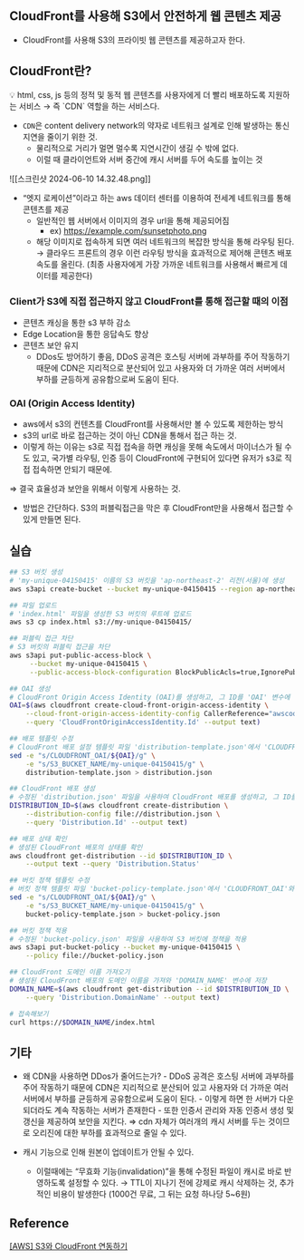 ## CloudFront를 사용해 S3에서 안전하게 웹 콘텐츠 제공

- CloudFront를 사용해 S3의 프라이빗 웹 콘텐츠를 제공하고자 한다.

## CloudFront란?

<aside> 💡 html, css, js 등의 정적 및 동적 웹 콘텐츠를 사용자에게 더 빨리 배포하도록 지원하는 서비스 → 즉 `CDN` 역할을 하는 서비스다.

</aside>

- `CDN`은 content delivery network의 약자로 네트워크 설계로 인해 발생하는 통신 지연을 줄이기 위한 것.
  - 물리적으로 거리가 멀면 멀수록 지연시간이 생길 수 밖에 없다.
  - 이럴 때 클라이언트와 서버 중간에 캐시 서버를 두어 속도를 높이는 것

![[스크린샷 2024-06-10 14.32.48.png]]

- “엣지 로케이션”이라고 하는 aws 데이터 센터를 이용하여 전세계 네트워크를 통해 콘텐츠를 제공
  - 일반적인 웹 서버에서 이미지의 경우 url을 통해 제공되어짐
    - ex) https://example.com/sunsetphoto.png
  - 해당 이미지로 접속하게 되면 여러 네트워크의 복잡한 방식을 통해 라우팅 된다.
    → 클라우드 프론트의 경우 이런 라우팅 방식을 효과적으로 제어해 콘텐츠 배포 속도를 올린다.
    (최종 사용자에게 가장 가까운 네트워크를 사용해서 빠르게 데이터를 제공한다)

### Client가 S3에 직접 접근하지 않고 CloudFront를 통해 접근할 때의 이점

- 콘텐츠 캐싱을 통한 s3 부하 감소
- Edge Location을 통한 응답속도 향상
- 콘텐츠 보안 유지
  - DDos도 방어하기 좋음, DDoS 공격은 호스팅 서버에 과부하를 주어 작동하기 때문에 CDN은 지리적으로 분산되어 있고 사용자와 더 가까운 여러 서버에서 부하를 균등하게 공유함으로써 도움이 된다.

### OAI (Origin Access Identity)

- aws에서 s3의 컨텐츠를 CloudFront를 사용해서만 볼 수 있도록 제한하는 방식
- s3의 url로 바로 접근하는 것이 아닌 CDN을 통해서 접근 하는 것.
- 이렇게 하는 이유는 s3로 직접 접속을 하면 캐싱을 못해 속도에서 마이너스가 될 수도 있고, 국가별 라우팅, 인증 등이 CloudFront에 구현되어 있다면 유저가 s3로 직접 접속하면 안되기 때문에.

⇒ 결국 효율성과 보안을 위해서 이렇게 사용하는 것.

- 방법은 간단하다. S3의 퍼블릭접근을 막은 후 CloudFront만을 사용해서 접근할 수 있게 만들면 된다.

## 실습

```bash
## S3 버킷 생성
# 'my-unique-04150415' 이름의 S3 버킷을 'ap-northeast-2' 리전(서울)에 생성
aws s3api create-bucket --bucket my-unique-04150415 --region ap-northeast-2 --create-bucket-configuration LocationConstraint=ap-northeast-2

## 파일 업로드
# 'index.html' 파일을 생성한 S3 버킷의 루트에 업로드
aws s3 cp index.html s3://my-unique-04150415/

## 퍼블릭 접근 차단
# S3 버킷의 퍼블릭 접근을 차단
aws s3api put-public-access-block \
     --bucket my-unique-04150415 \
     --public-access-block-configuration BlockPublicAcls=true,IgnorePublicAcls=true,BlockPublicPolicy=true,RestrictPublicBuckets=true

## OAI 생성
# CloudFront Origin Access Identity (OAI)를 생성하고, 그 ID를 'OAI' 변수에 저장
OAI=$(aws cloudfront create-cloud-front-origin-access-identity \
    --cloud-front-origin-access-identity-config CallerReference="awscookbook",Comment="AWSCookbook OAI" \
    --query 'CloudFrontOriginAccessIdentity.Id' --output text)

## 배포 템플릿 수정
# CloudFront 배포 설정 템플릿 파일 'distribution-template.json'에서 'CLOUDFRONT_OAI'와 'S3_BUCKET_NAME'을 실제 값으로 대체하여 'distribution.json' 파일로 저장
sed -e "s/CLOUDFRONT_OAI/${OAI}/g" \
    -e "s/S3_BUCKET_NAME/my-unique-04150415/g" \
    distribution-template.json > distribution.json

## CloudFront 배포 생성
# 수정된 'distribution.json' 파일을 사용하여 CloudFront 배포를 생성하고, 그 ID를 'DISTRIBUTION_ID' 변수에 저장
DISTRIBUTION_ID=$(aws cloudfront create-distribution \
    --distribution-config file://distribution.json \
    --query 'Distribution.Id' --output text)

## 배포 상태 확인
# 생성된 CloudFront 배포의 상태를 확인
aws cloudfront get-distribution --id $DISTRIBUTION_ID \
    --output text --query 'Distribution.Status'

## 버킷 정책 템플릿 수정
# 버킷 정책 템플릿 파일 'bucket-policy-template.json'에서 'CLOUDFRONT_OAI'와 'S3_BUCKET_NAME'을 실제 값으로 대체하여 'bucket-policy.json' 파일로 저장
sed -e "s/CLOUDFRONT_OAI/${OAI}/g" \
    -e "s/S3_BUCKET_NAME/my-unique-04150415/g" \
    bucket-policy-template.json > bucket-policy.json

## 버킷 정책 적용
# 수정된 'bucket-policy.json' 파일을 사용하여 S3 버킷에 정책을 적용
aws s3api put-bucket-policy --bucket my-unique-04150415 \
    --policy file://bucket-policy.json

## CloudFront 도메인 이름 가져오기
# 생성된 CloudFront 배포의 도메인 이름을 가져와 'DOMAIN_NAME' 변수에 저장
DOMAIN_NAME=$(aws cloudfront get-distribution --id $DISTRIBUTION_ID \
    --query 'Distribution.DomainName' --output text)

# 접속해보기
curl https://$DOMAIN_NAME/index.html
```

## 기타

- 왜 CDN을 사용하면 DDos가 줄어드는가? - DDoS 공격은 호스팅 서버에 과부하를 주어 작동하기 때문에 CDN은 지리적으로 분산되어 있고 사용자와 더 가까운 여러 서버에서 부하를 균등하게 공유함으로써 도움이 된다. - 이렇게 하면 한 서버가 다운되더라도 계속 작동하는 서버가 존재한다 - 또한 인증서 관리와 자동 인증서 생성 및 갱신을 제공하여 보안을 지킨다.
  ⇒ cdn 자체가 여러개의 캐시 서버를 두는 것이므로 오리진에 대한 부하를 효과적으로 줄일 수 있다.

- 캐시 기능으로 인해 원본이 업데이트가 안될 수 있다.
  - 이럴때에는 “무효화 기능(invalidation)”을 통해 수정된 파일이 캐시로 바로 반영하도록 설정할 수 있다.
    → TTL이 지나기 전에 강제로 캐시 삭제하는 것, 추가적인 비용이 발생한다 (1000건 무료, 그 뒤는 요청 하나당 5~6원)

## Reference

[[AWS] S3와 CloudFront 연동하기](https://velog.io/@rungoat/AWS-S3%EC%99%80-CloudFront-%EC%97%B0%EB%8F%99%ED%95%98%EA%B8%B0)
